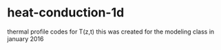 # heat-conduction-1d
thermal profile codes for T(z,t)
this was created for the modeling class in january 2016
